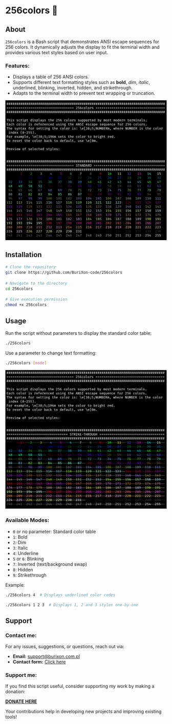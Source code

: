 # 256colors 🎨

## About
`256colors` is a Bash script that demonstrates ANSI escape sequences for 256 colors. It dynamically adjusts the display to fit the terminal width and provides various text styles based on user input.

### Features:
- Displays a table of 256 ANSI colors.
- Supports different text formatting styles such as **bold**, *dim*, _italic_, underlined, blinking, inverted, hidden, and strikethrough.
- Adapts to the terminal width to prevent text wrapping or truncation.

![screenshot](/img1.jpg)

## Installation
```sh
# Clone the repository
git clone https://github.com/BuriXon-code/256colors

# Navigate to the directory
cd 256colors

# Give execution permission
chmod +x 256colors
```

## Usage
Run the script without parameters to display the standard color table:
```sh
./256colors
```

Use a parameter to change text formatting:
```sh
./256colors [mode]
```

![screenshot](/img2.jpg)

### Available Modes:
- `0` or no parameter: Standard color table
- `1`: Bold
- `2`: Dim
- `3`: Italic
- `4`: Underline
- `5` or `6`: Blinking
- `7`: Inverted (text/background swap)
- `8`: Hidden
- `9`: Strikethrough

Example:
```sh
./256colors 4  # Displays underlined color codes
```
```sh
./256colors 1 2 3  # Displays 1, 2 and 3 styles one-by-one
```

## Support

### Contact me:
For any issues, suggestions, or questions, reach out via:

- **Email:** support@burixon.com.pl  
- **Contact form:** [Click here](https://burixon.com.pl/kontakt.php)

### Support me:
If you find this script useful, consider supporting my work by making a donation:

[**DONATE HERE**](https://burixon.com.pl/donate/)

Your contributions help in developing new projects and improving existing tools!


